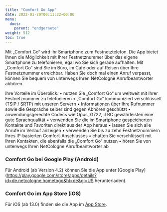 ```yaml
---
title: "Comfort Go App"
date: 2022-01-20T00:11:22+00:00
menu:
  docs:
    parent: "endgeraete"
weight: 512
toc: true
---
```

Mit „Comfort Go“ wird Ihr Smartphone zum Festnetztelefon. Die App bietet Ihnen die Möglichkeit mit Ihrer Festnetznummer über das eigene Smartphone zu telefonieren, egal wo Sie sich gerade aufhalten. Mit „Comfort Go“ sind Sie im Büro, im Café oder auf Reisen über Ihre Festnetznummer erreichbar. Haben Sie doch mal einen Anruf verpasst, können Sie bequem von unterwegs Ihren NetCologne Anrufbeantworter abhören.

Ihre Vorteile im Überblick:
• nutzen Sie „Comfort Go“ um weltweit mit Ihrer Festnetznummer zu telefonieren 
• „Comfort Go“ kommuniziert verschlüsselt (TSIP / SRTP) mit unseren Servern 
• Informationen über Ihre Rufnummer sowie die Gespräche selber sind gegen Abhören geschützt 
• anwendungsgerechte Codecs wie Opus, G722, iLBC gewährleisten eine gute Sprachqualität 
• verwenden Sie die im Smartphone gespeicherten Kontakte und Favoriten direkt aus der App heraus 
• lassen Sie sich alle Anrufe im Verlauf anzeigen 
• verwenden Sie bis zu zehn Festnetznummern Ihres IP-basierten Comfort-Anschlusses 
• chatten Sie verschlüsselt mit Ihren Kontakten, die ebenfalls die „Comfort Go“ nutzen 
• hören Sie von unterwegs Ihren NetCologne Anrufbeantworter ab

### Comfort Go bei Google Play (Android)

Für Android (ab Version 4.2) können Sie die App unter [Google Play](https://play.google.com/store/apps/details?id=de.netcologne.hometogo&hl=de&gl=US herunterladen).

### Comfort Go im App Store (iOS)

Für iOS (ab 13.0) finden sie die App im [App Store](https://apps.apple.com/de/app/comfort-go-ihre-sip-festnetznummer-f%C3%BCr-unterwegs/id1047120037).

